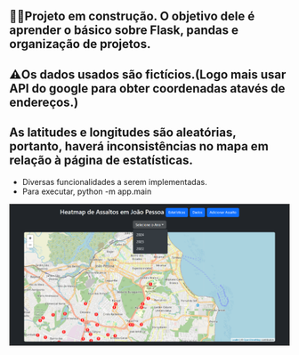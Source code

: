 ## 👷‍♂️Projeto em construção. O objetivo dele é aprender o básico sobre Flask, pandas e organização de projetos.
## ⚠️Os dados usados são fictícios.(Logo mais usar API do google para obter coordenadas atavés de endereços.)
## As latitudes e longitudes são aleatórias, portanto, haverá inconsistências no mapa em relação à página de estatísticas.

- Diversas funcionalidades a serem implementadas.
- Para executar, python -m app.main

![Tela principal](imgs/Captura%20de%20tela%202024-11-03%20164926.png)